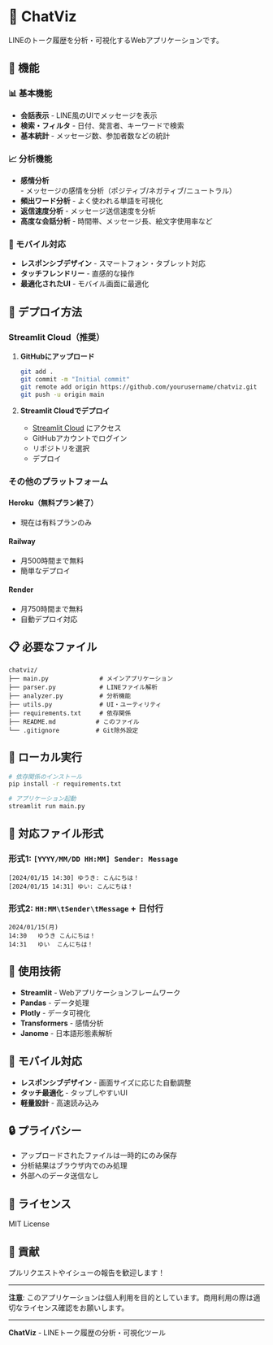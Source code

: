 # 💬 ChatViz

LINEのトーク履歴を分析・可視化するWebアプリケーションです。

## 🌟 機能

### 📊 基本機能
- **会話表示** - LINE風のUIでメッセージを表示
- **検索・フィルタ** - 日付、発言者、キーワードで検索
- **基本統計** - メッセージ数、参加者数などの統計

### 📈 分析機能
- **感情分析** - メッセージの感情を分析（ポジティブ/ネガティブ/ニュートラル）
- **頻出ワード分析** - よく使われる単語を可視化
- **返信速度分析** - メッセージ送信速度を分析
- **高度な会話分析** - 時間帯、メッセージ長、絵文字使用率など

### 📱 モバイル対応
- **レスポンシブデザイン** - スマートフォン・タブレット対応
- **タッチフレンドリー** - 直感的な操作
- **最適化されたUI** - モバイル画面に最適化

## 🚀 デプロイ方法

### Streamlit Cloud（推奨）

1. **GitHubにアップロード**
   ```bash
   git add .
   git commit -m "Initial commit"
   git remote add origin https://github.com/yourusername/chatviz.git
   git push -u origin main
   ```

2. **Streamlit Cloudでデプロイ**
   - [Streamlit Cloud](https://share.streamlit.io/) にアクセス
   - GitHubアカウントでログイン
   - リポジトリを選択
   - デプロイ

### その他のプラットフォーム

#### Heroku（無料プラン終了）
- 現在は有料プランのみ

#### Railway
- 月500時間まで無料
- 簡単なデプロイ

#### Render
- 月750時間まで無料
- 自動デプロイ対応

## 📋 必要なファイル

```
chatviz/
├── main.py              # メインアプリケーション
├── parser.py            # LINEファイル解析
├── analyzer.py          # 分析機能
├── utils.py             # UI・ユーティリティ
├── requirements.txt     # 依存関係
├── README.md           # このファイル
└── .gitignore          # Git除外設定
```

## 🔧 ローカル実行

```bash
# 依存関係のインストール
pip install -r requirements.txt

# アプリケーション起動
streamlit run main.py
```

## 📁 対応ファイル形式

### 形式1: `[YYYY/MM/DD HH:MM] Sender: Message`
```
[2024/01/15 14:30] ゆうき: こんにちは！
[2024/01/15 14:31] ゆい: こんにちは！
```

### 形式2: `HH:MM\tSender\tMessage` + 日付行
```
2024/01/15(月)
14:30	ゆうき	こんにちは！
14:31	ゆい	こんにちは！
```

## 🎯 使用技術

- **Streamlit** - Webアプリケーションフレームワーク
- **Pandas** - データ処理
- **Plotly** - データ可視化
- **Transformers** - 感情分析
- **Janome** - 日本語形態素解析

## 📱 モバイル対応

- **レスポンシブデザイン** - 画面サイズに応じた自動調整
- **タッチ最適化** - タップしやすいUI
- **軽量設計** - 高速読み込み

## 🔒 プライバシー

- アップロードされたファイルは一時的にのみ保存
- 分析結果はブラウザ内でのみ処理
- 外部へのデータ送信なし

## 📄 ライセンス

MIT License

## 🤝 貢献

プルリクエストやイシューの報告を歓迎します！

---

**注意**: このアプリケーションは個人利用を目的としています。商用利用の際は適切なライセンス確認をお願いします。

---

**ChatViz** - LINEトーク履歴の分析・可視化ツール 